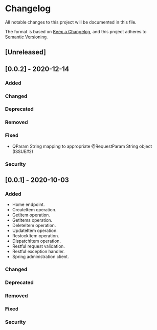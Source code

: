 # Changelog
All notable changes to this project will be documented in this file.

The format is based on [Keep a Changelog](https://keepachangelog.com/en/1.0.0/),
and this project adheres to [Semantic Versioning](https://semver.org/spec/v2.0.0.html).

## [Unreleased]

## [0.0.2] - 2020-12-14
### Added
### Changed
### Deprecated
### Removed
### Fixed
* QParam String mapping to appropriate @RequestParam String object (ISSUE#2)
### Security

## [0.0.1] - 2020-10-03
### Added
* Home endpoint.
* CreateItem operation.
* GetItem operation.
* GetItems operation.
* DeleteItem operation.
* UpdateItem operation.
* RestockItem operation.
* DispatchItem operation.
* Restful request validation.
* Restful exception handler.
* Spring administration client.
### Changed
### Deprecated
### Removed
### Fixed
### Security